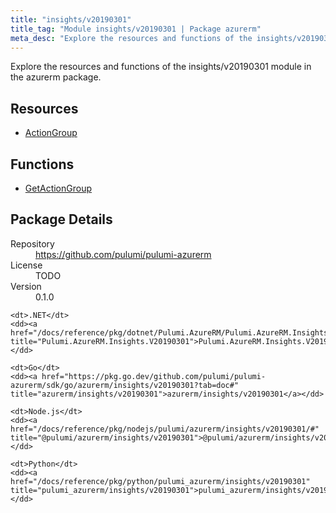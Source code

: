 ```yaml
---
title: "insights/v20190301"
title_tag: "Module insights/v20190301 | Package azurerm"
meta_desc: "Explore the resources and functions of the insights/v20190301 module in the azurerm package."
---
```


<!-- WARNING: this file was generated by Pulumi Docs Generator. -->
<!-- Do not edit by hand unless you're certain you know what you are doing! -->

Explore the resources and functions of the insights/v20190301 module in the azurerm package.

<h2 id="resources">Resources</h2>
<ul class="api">
    <li><a href="actiongroup" title="ActionGroup"><span class="symbol resource"></span>ActionGroup</a></li>
</ul>

<h2 id="functions">Functions</h2>
<ul class="api">
    <li><a href="getactiongroup" title="GetActionGroup"><span class="symbol function"></span>GetActionGroup</a></li>
</ul>

<h2 id="package-details">Package Details</h2>
<dl class="package-details">
	<dt>Repository</dt>
	<dd><a href="https://github.com/pulumi/pulumi-azurerm">https://github.com/pulumi/pulumi-azurerm</a></dd>
	<dt>License</dt>
	<dd>TODO</dd>
	<dt>Version</dt>
	<dd>0.1.0</dd>
</dl>



<dl class="tabular">

    <dt>.NET</dt>
    <dd><a href="/docs/reference/pkg/dotnet/Pulumi.AzureRM/Pulumi.AzureRM.Insights.V20190301.html" title="Pulumi.AzureRM.Insights.V20190301">Pulumi.AzureRM.Insights.V20190301</a></dd>

    <dt>Go</dt>
    <dd><a href="https://pkg.go.dev/github.com/pulumi/pulumi-azurerm/sdk/go/azurerm/insights/v20190301?tab=doc#" title="azurerm/insights/v20190301">azurerm/insights/v20190301</a></dd>

    <dt>Node.js</dt>
    <dd><a href="/docs/reference/pkg/nodejs/pulumi/azurerm/insights/v20190301/#" title="@pulumi/azurerm/insights/v20190301">@pulumi/azurerm/insights/v20190301</a></dd>

    <dt>Python</dt>
    <dd><a href="/docs/reference/pkg/python/pulumi_azurerm/insights/v20190301" title="pulumi_azurerm/insights/v20190301">pulumi_azurerm/insights/v20190301</a></dd>

</dl>


